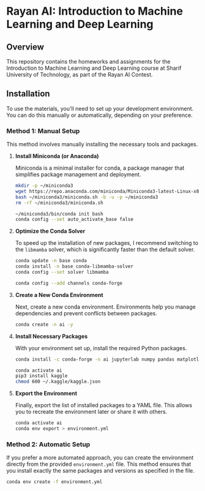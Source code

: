 # Rayan AI: Introduction to Machine Learning and Deep Learning

## Overview

This repository contains the homeworks and assignments for the Introduction to Machine Learning and Deep Learning course at Sharif University of Technology, as part of the Rayan AI Contest.

## Installation

To use the materials, you'll need to set up your development environment. You can do this manually or automatically, depending on your preference.

### Method 1: Manual Setup

This method involves manually installing the necessary tools and packages.

1. **Install Miniconda (or Anaconda)**

   Miniconda is a minimal installer for conda, a package manager that simplifies package management and deployment.

   ```bash
   mkdir -p ~/miniconda3
   wget https://repo.anaconda.com/miniconda/Miniconda3-latest-Linux-x86_64.sh -O ~/miniconda3/miniconda.sh
   bash ~/miniconda3/miniconda.sh -b -u -p ~/miniconda3
   rm -rf ~/miniconda3/miniconda.sh

   ~/miniconda3/bin/conda init bash
   conda config --set auto_activate_base false
   ```

2. **Optimize the Conda Solver**

   To speed up the installation of new packages, I recommend switching to the `libmamba` solver, which is significantly faster than the default solver.

   ```bash
   conda update -n base conda
   conda install -n base conda-libmamba-solver
   conda config --set solver libmamba

   conda config --add channels conda-forge
   ```

3. **Create a New Conda Environment**

   Next, create a new conda environment. Environments help you manage dependencies and prevent conflicts between packages.

   ```bash
   conda create -n ai -y
   ```

4. **Install Necessary Packages**

   With your environment set up, install the required Python packages.

   ```bash
   conda install -c conda-forge -n ai jupyterlab numpy pandas matplotlib seaborn scikit-learn imbalanced-learn opencv -y

   conda activate ai
   pip3 install kaggle
   chmod 600 ~/.kaggle/kaggle.json
   ```

5. **Export the Environment**

   Finally, export the list of installed packages to a YAML file. This allows you to recreate the environment later or share it with others.

   ```bash
   conda activate ai
   conda env export > environment.yml
   ```

### Method 2: Automatic Setup

If you prefer a more automated approach, you can create the environment directly from the provided `environment.yml` file. This method ensures that you install exactly the same packages and versions as specified in the file.

```bash
conda env create -f environment.yml
```
